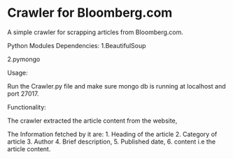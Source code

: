 Crawler for Bloomberg.com
============================================================

A simple crawler for scrapping articles from Bloomberg.com.

Python Modules Dependencies: 
1.BeautifulSoup 

2.pymongo

Usage:

Run the Crawler.py file and make sure mongo db is running at localhost and port 27017.

Functionality:

The crawler extracted the article content from the website,

The Information fetched by it are: 1. Heading of the article 2. Category of article 3. Author 4. Brief description, 5. Published date, 6. content i.e the article content.
